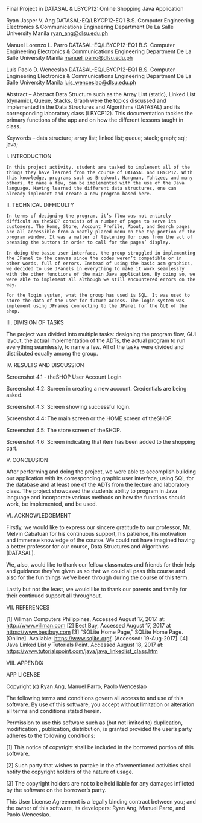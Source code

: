 Final Project in DATASAL & LBYCP12:
Online Shopping Java Application
 
Ryan Jasper V. Ang
DATASAL-EQ/LBYCP12-EQ1
B.S. Computer Engineering
Electronics & Communications Engineering Department
De La Salle University Manila
ryan_ang@dlsu.edu.ph

Manuel Lorenzo L. Parro
DATASAL-EQ/LBYCP12-EQ1
B.S. Computer Engineering
Electronics & Communications Engineering Department
De La Salle University Manila
manuel_parro@dlsu.edu.ph

Luis Paolo D. Wenceslao
DATASAL-EQ/LBYCP12-EQ1
B.S. Computer Engineering
Electronics & Communications Engineering Department
De La Salle University Manila
luis_wenceslao@dlsu.edu.ph
 
 
Abstract – Abstract Data Structure such as the Array List (static), Linked List (dynamic), Queue, Stacks, Graph were the topics discussed and implemented in the Data Structures and Algorithms (DATASAL) and its corresponding laboratory class (LBYCP12). This documentation tackles the primary functions of the app and on how the different lessons taught in class.
 
Keywords – data structure; array list; linked list; queue; stack; graph; sql; java; 
 
 I.            INTRODUCTION

	In this project activity, student are tasked to implement all of the things they have learned from the course of DATASAL and LBYCP12. With this knowledge, programs such as Breakout, Hangman, Yahtzee, and many others, to name a few, can be implemented with the use of the Java language. Having learned the different data structures, one can already implement and create a new program based here.


 II.            TECHNICAL DIFFICULTY
 
	In terms of designing the program, it’s flow was not entirely difficult as theSHOP consists of a number of pages to serve its customers. The Home, Store, Account Profile, About, and Search pages are all accessible from a neatly placed menu on the top portion of the program window. It was a matter of listening for cues from the act of pressing the buttons in order to call for the pages’ display.

	In doing the basic user interface, the group struggled in implementing the JPanel to the canvas since the codes weren’t compatible or in other words, full of errors. Instead of using the basic acm graphics, we decided to use JPanels in everything to make it work seamlessly with the other functions of the main Java application. By doing so, we were able to implement all although we still encountered errors on the way.

	For the login system, what the group has used is SQL. It was used to store the data of the user for future access. The login system was implement using JFrames connecting to the JPanel for the GUI of the shop.

 III.            DIVISION OF TASKS
 
The project was divided into multiple tasks: designing the program flow, GUI layout, the actual implementation of the ADTs, the actual program to run everything seamlessly, to name a few. All of the tasks were divided and distributed equally among the group.

 IV.            RESULTS AND DISCUSSION
 
 
Screenshot 4.1 - theSHOP User Account Login


Screenshot 4.2: Screen in creating a new account. Credentials are being asked.

 
Screenshot 4.3: Screen showing successful login.

 
Screenshot 4.4: The main screen or the HOME screen of theSHOP.

 
Screenshot 4.5: The store screen of theSHOP.

 
Screenshot 4.6:  Screen indicating that item has been added to the shopping cart.


 V.            CONCLUSION
 
After performing and doing the project, we were able to accomplish building our application with its corresponding graphic user interface, using SQL for the database and at least one of the ADTs from the lecture and laboratory class. The project showcased the students ability to program in Java language and incorporate various methods on how the functions should work, be implemented, and be used.

 VI.            ACKNOWLEDGEMENT

Firstly, we would like to express our sincere gratitude to our professor, Mr. Melvin Cabatuan for his continuous support, his patience, his motivation and immense knowledge of the course. We could not have imagined having a better professor for our course, Data Structures and Algorithms (DATASAL).
 
We, also, would like to thank our fellow classmates and friends for their help and guidance they’ve given us so that we could all pass this course and also for the fun things we’ve been through during the course of this term.

Lastly but not the least, we would like to thank our parents and family for their continued support all throughout.



 VII.            REFERENCES
 
[1]	Villman Computers Philippines, Accessed August 17, 2017. at:  http://www.villman.com
[2]	Best Buy, Accessed August 17, 2017 at https://www.bestbuy.com
[3]	“SQLite Home Page,” SQLite Home Page. [Online]. Available: https://www.sqlite.org/. [Accessed: 19-Aug-2017].
[4]	Java Linked List y Tutorials Point. Accessed August 18, 2017 at: https://www.tutorialspoint.com/java/java_linkedlist_class.htm

 VIII.            APPENDIX
 
APP LICENSE

Copyright (c) Ryan Ang, Manuel Parro, Paolo Wenceslao

The following terms and conditions govern all access to and use of this software. By use of this software, you accept without limitation or alteration all terms and conditions stated herein.

Permission to use this software such as (but not limited to) duplication, modification , publication, distribution, is granted provided the user’s party adheres to the following conditions:

[1] This notice of copyright shall be included in the borrowed portion of this software.

[2] Such party that wishes to partake in the aforementioned activities shall notify the copyright holders of the nature of usage.

[3] The copyright holders are not to be held liable for any damages inflicted by the software on the borrower’s party.

This User License Agreement is a legally binding contract between you; and the owner of this software, its developers: Ryan Ang, Manuel Parro, and Paolo Wenceslao.
